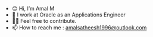 - 😊 Hi, I’m  Amal M
- 🏢 I work at Oracle as an Applications Engineer
- 💁‍♂️ Feel free to contribute.
- 📫 How to reach me :  amalsatheesh1996@outlook.com

<!---
amalsatheesh1729/amalsatheesh1729 is a ✨ special ✨ repository because its `README.md` (this file) appears on your GitHub profile.
You can click the Preview link to take a look at your changes.
--->
